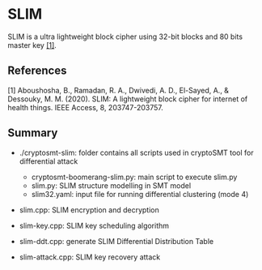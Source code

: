 # SLIM
SLIM is a ultra lightweight block cipher using 32-bit blocks and 80 bits master key [[1]](#1).

## References
<a id="1">[1]</a> 
Aboushosha, B., Ramadan, R. A., Dwivedi, A. D., El-Sayed, A., & Dessouky, M. M. (2020). 
SLIM: A lightweight block cipher for internet of health things. 
IEEE Access, 8, 203747-203757.


## Summary
- ./cryptosmt-slim: folder contains all scripts used in cryptoSMT tool for differential attack
  - cryptosmt-boomerang-slim.py: main script to execute slim.py
  - slim.py: SLIM structure modelling in SMT model
  - slim32.yaml: input file for running differential clustering (mode 4)

- slim.cpp: SLIM encryption and decryption 
- slim-key.cpp: SLIM key scheduling algorithm
- slim-ddt.cpp: generate SLIM Differential Distribution Table 
- slim-attack.cpp: SLIM key recovery attack

